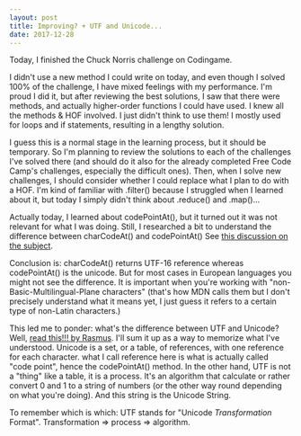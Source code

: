 ```yaml
---
layout: post
title: Improving? + UTF and Unicode...
date: 2017-12-28
---
```


Today, I finished the Chuck Norris challenge on Codingame. 

I didn't use a new method I could write on today, and even though I solved 100% of the challenge, I have mixed feelings with my performance. I'm proud I did it, but after reviewing the best solutions, I saw that there were methods, and actually higher-order functions I could have used. I knew all the methods & HOF involved. I just didn't think to use them! I mostly used for loops and if statements, resulting in a lengthy solution.

I guess this is a normal stage in the learning process, but it should be temporary. So I'm planning to review the solutions to each of the challenges I've solved there (and should do it also for the already completed Free Code Camp's challenges, especially the difficult ones). Then, when I solve new challenges, I should consider whether I could replace what I plan to do with a HOF. I'm kind of familiar with .filter() because I struggled when I learned about it, but today I simply didn't think about .reduce() and .map()...

Actually today, I learned about codePointAt(), but it turned out it was not relevant for what I was doing. 
Still, I researched a bit to understand the difference between charCodeAt() and codePointAt() See [this discussion on the subject](https://stackoverflow.com/questions/36527642/difference-between-codepointat-and-charcodeat). 

Conclusion is: charCodeAt() returns UTF-16 reference whereas codePointAt() is the unicode. But for most cases in European languages you might not see the difference. It is important when you're working with "non-Basic-Multilingual-Plane characters" (that's how MDN calls them but I don't precisely understand what it means yet, I just guess it refers to a certain type of non-Latin characters.)

This led me to ponder: what's the difference between UTF and Unicode? Well, [read this!!! by Rasmus](http://www.polylab.dk/utf8-vs-unicode.html). 
I'll sum it up as a way to memorize what I've understood. Unicode is a set, or a table, of references, with one reference for each character. what I call reference here is what is actually called "code point", hence the codePointAt() method.
In the other hand, UTF is not a "thing" like a table, it is a process. It's an algorithm that calculate or rather convert 0 and 1 to a string of numbers (or the other way round depending on what you're doing). And this string is the Unicode String.

To remember which is which: UTF stands for "Unicode *Transformation* Format". Transformation => process => algorithm.
